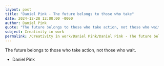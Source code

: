 ```yaml
---
layout: post
title: "Daniel Pink - The future belongs to those who take"
date: 2024-12-28 12:00:00 -0000
author: Daniel Pink
quote: "The future belongs to those who take action, not those who wait."
subject: Creativity in work
permalink: /Creativity in work/Daniel Pink/Daniel Pink - The future belongs to those who take
---
```


The future belongs to those who take action, not those who wait.

- Daniel Pink
